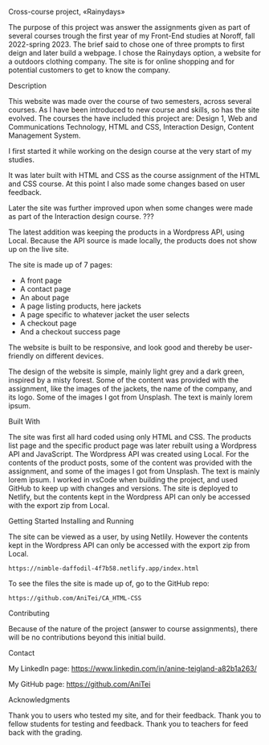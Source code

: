 Cross-course project, «Rainydays»

The purpose of this project was answer the assignments given as part of several courses trough the first year of my Front-End studies at Noroff, fall 2022-spring 2023.
The brief said to chose one of three prompts to first deign and later build a webpage. I chose the Rainydays option, a website for a outdoors clothing company. The site is for online shopping and for potential customers to get to know the company.  


Description

This website was made over the course of two semesters, across several courses. As I have been introduced to new course and skills, so has the site evolved. The courses the have included this project are: Design 1, Web and Communications Technology, HTML and CSS, Interaction Design, Content Management System.

I first started it while working on the design course at the very start of my studies. 

It was later built with HTML and CSS as the course assignment of the HTML and CSS course. At this point I also made some changes based on user feedback. 

Later the site was further improved upon when some changes were made as part of the Interaction design course. ???

The latest addition was keeping the products in a Wordpress API, using Local. Because the API source is made locally, the products does not show up on the live site.

The site is made up of 7 pages:
- A front page
- A contact page
- An about page
- A page listing products, here jackets
- A page specific to whatever jacket the user selects
- A checkout page
- And a checkout success page

The website is built to be responsive, and look good and thereby be user-friendly on different devices.

The design of the website is simple, mainly light grey and a dark green, inspired by a misty forest. Some of the content was provided with the assignment, like the images of the jackets, the name of the company, and its logo. Some of the images I got from Unsplash. The text is mainly lorem ipsum.


Built With

The site was first all hard coded using only HTML and CSS. The products list page and the specific product page was later rebuilt using a Wordpress API and JavaScript. The Wordpress API was created using Local. 
For the contents of the product posts, some of the content was provided with the assignment, and some of the images I got from Unsplash. The text is mainly lorem ipsum. 
I worked in vsCode when building the project, and used GitHub to keep up with changes and versions. 
The site is deployed to Netlify, but the contents kept in the Wordpress API can only be accessed with the export zip from Local.


Getting Started
Installing and Running

The site can be viewed as a user, by using Netlily. However the contents kept in the Wordpress API can only be accessed with the export zip from Local.

	https://nimble-daffodil-4f7b58.netlify.app/index.html


To see the files the site is made up of, go to the GitHub repo:

	https://github.com/AniTei/CA_HTML-CSS


Contributing

Because of the nature of the project (answer to course assignments), there will be no contributions beyond this initial build. 


Contact

My LinkedIn page:
https://www.linkedin.com/in/anine-teigland-a82b1a263/

My GitHub page:
https://github.com/AniTei


Acknowledgments

Thank you to users who tested my site, and for their feedback. Thank you to fellow students for testing and feedback. Thank you to teachers for feed back with the grading.
